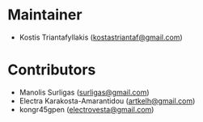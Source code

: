 # Maintainer
* Kostis Triantafyllakis (kostastriantaf@gmail.com)

# Contributors
* Manolis Surligas (surligas@gmail.com)
* Electra Karakosta-Amarantidou (artkelh@gmail.com)
* kongr45gpen (electrovesta@gmail.com)